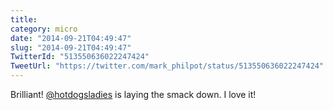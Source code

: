 ```yaml
---
title: 
category: micro
date: "2014-09-21T04:49:47"
slug: "2014-09-21T04:49:47"
TwitterId: "513550636022247424"
TweetUrl: "https://twitter.com/mark_philpot/status/513550636022247424"
---
```


Brilliant! [@hotdogsladies](https://twitter.com/hotdogsladies) is laying the
smack down. I love it!
